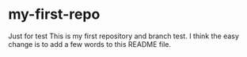 # my-first-repo
Just for test
This is my first repository and branch test. I think the easy change is to add a few words to this README file. 
